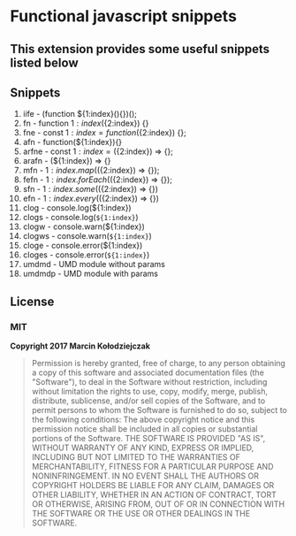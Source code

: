 # Functional javascript snippets
## This extension provides some useful snippets listed below

## Snippets
1. iife - (function ${1:index}(){})();
2. fn - function ${1:index}(${2:index}) {}
3. fne - const ${1:index} = function(${2:index}) {};
4. afn - function(${1:index}){}
5. arfne - const ${1:index} = (${2:index}) => {};
6. arafn - (${1:index}) => {}
7. mfn - ${1:index}.map((${2:index}) => {});
8. fefn - ${1:index}.forEach((${2:index}) => {});
9. sfn - ${1:index}.some((${2:index}) => {})
10. efn - ${1:index}.every((${2:index}) => {})
11. clog - console.log(${1:index})
12. clogs - console.log(`${1:index}`)
13. clogw - console.warn(${1:index})
14. clogws - console.warn(`${1:index}`)
15. cloge - console.error(${1:index})
16. cloges - console.error(`${1:index}`)
17. umdmd - UMD module without params
18. umdmdp - UMD module with params

## License
### **MIT**
**Copyright 2017 Marcin Kołodziejczak**

>Permission is hereby granted, free of charge, to any person obtaining a copy of this software and associated documentation files (the "Software"), to deal in the Software without restriction, including without limitation the rights to use, copy, modify, merge, publish, distribute, sublicense, and/or sell copies of the Software, and to permit persons to whom the Software is furnished to do so, subject to the following conditions:
>The above copyright notice and this permission notice shall be included in all copies or substantial portions of the Software.
>THE SOFTWARE IS PROVIDED "AS IS", WITHOUT WARRANTY OF ANY KIND, EXPRESS OR IMPLIED, INCLUDING BUT NOT LIMITED TO THE WARRANTIES OF MERCHANTABILITY, FITNESS FOR A PARTICULAR PURPOSE AND NONINFRINGEMENT. IN NO EVENT SHALL THE AUTHORS OR COPYRIGHT HOLDERS BE LIABLE FOR ANY CLAIM, DAMAGES OR OTHER LIABILITY, WHETHER IN AN ACTION OF CONTRACT, TORT OR OTHERWISE, ARISING FROM, OUT OF OR IN CONNECTION WITH THE SOFTWARE OR THE USE OR OTHER DEALINGS IN THE SOFTWARE.
